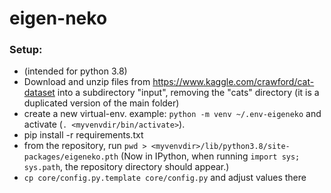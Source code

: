 # eigen-neko

### Setup:

- (intended for python 3.8)
- Download and unzip files from https://www.kaggle.com/crawford/cat-dataset into a subdirectory "input", removing the "cats" directory (it is a duplicated version of the main folder)
- create a new virtual-env. example: `python -m venv ~/.env-eigeneko` and activate (`. <myvenvdir/bin/activate>`).
- pip install -r requirements.txt
- from the repository, run `pwd > <myvenvdir>/lib/python3.8/site-packages/eigeneko.pth` (Now in IPython, when running `import sys; sys.path`, the repository directory should appear.)
- `cp core/config.py.template core/config.py` and adjust values there
